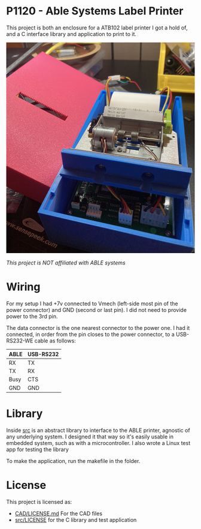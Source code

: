 # P1120 - Able Systems Label Printer

This project is both an enclosure for a ATB102 label printer I got a hold of, and a C interface library and application to print to it.

![image](.misc/IMG_8327.jpg)

*This project is NOT affiliated with ABLE systems*

# Wiring

For my setup I had +7v connected to Vmech (left-side most pin of the power connector) and GND (second or last pin). I did not need to provide power to the 3rd pin.

The data connector is the one nearest connector to the power one.
I had it connected, in order from the pin closes to the power connector, to a USB-RS232-WE cable as follows:

| ABLE  | USB-RS232 |
|-------|-----------|
| RX    | TX        |
| TX    | RX        |
| Busy  | CTS       |
| GND   | GND       |

# Library
Inside [src](`src`) is an abstract library to interface to the ABLE printer, agnostic of any underlying system. I designed it that way so it's easily usable in embedded system, such as with a microcontroller. I also wrote a Linux test app for testing the library

To make the application, run the makefile in the folder.


# License
This project is licensed as:
- [CAD/LICENSE.md](GPLv3) For the CAD files
- [src/LICENSE](MIT) for the C library and test application
